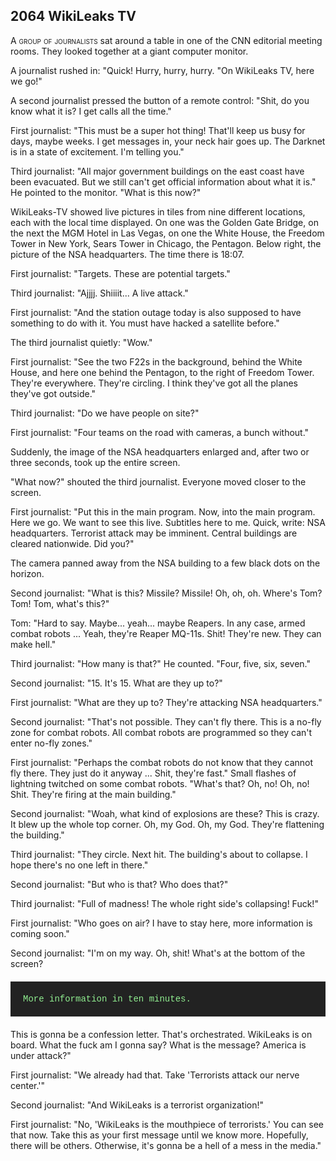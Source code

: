
## **2064** WikiLeaks TV

<span style="font-variant:small-caps;">A group of journalists</span> sat around a table in one of the CNN editorial meeting rooms.
They looked together at a giant computer monitor.

A journalist rushed in: "Quick! Hurry, hurry, hurry.
"On WikiLeaks TV, here we go!"

A second journalist pressed the button of a remote control: "Shit, do you know what it is?
I get calls all the time."

First journalist: "This must be a super hot thing!
That'll keep us busy for days, maybe weeks.
I get messages in, your neck hair goes up.
The Darknet is in a state of excitement.
I'm telling you."

Third journalist: "All major government buildings on the east coast have been evacuated.
But we still can't get official information about what it is." He pointed to the monitor. "What is this now?"

WikiLeaks-TV showed live pictures in tiles from nine different locations, each with the local time displayed.
On one was the Golden Gate Bridge, on the next the MGM Hotel in Las Vegas, on one the White House, the Freedom Tower in New York, Sears Tower in Chicago, the Pentagon.
Below right, the picture of the NSA headquarters.
The time there is 18:07.

First journalist: "Targets.
These are potential targets."

Third journalist: "Ajjjj. Shiiiit... A live attack."

First journalist: "And the station outage today is also supposed to have something to do with it.
You must have hacked a satellite before."

The third journalist quietly: "Wow."

First journalist: "See the two F22s in the background, behind the White House, and here one behind the Pentagon, to the right of Freedom Tower.
They're everywhere.
They're circling.
I think they've got all the planes they've got outside."

Third journalist: "Do we have people on site?"

First journalist: "Four teams on the road with cameras, a bunch without."

Suddenly, the image of the NSA headquarters enlarged and, after two or three seconds, took up the entire screen.

"What now?" shouted the third journalist.
Everyone moved closer to the screen.

First journalist: "Put this in the main program.
Now, into the main program.
Here we go.
We want to see this live.
Subtitles here to me.
Quick, write: NSA headquarters.
Terrorist attack may be imminent.
Central buildings are cleared nationwide.
Did you?"

The camera panned away from the NSA building to a few black dots on the horizon.

Second journalist: "What is this?
Missile?
Missile!
Oh, oh, oh.
Where's Tom?
Tom!
Tom, what's this?"

Tom: "Hard to say.
Maybe... yeah... maybe Reapers.
In any case, armed combat robots ...
Yeah, they're Reaper MQ-11s.
Shit!
They're new.
They can make hell."

Third journalist: "How many is that?"
He counted.
"Four, five, six, seven."

Second journalist: "15.
It's 15.
What are they up to?"

First journalist: "What are they up to?
They're attacking NSA headquarters."

Second journalist: "That's not possible.
They can't fly there.
This is a no-fly zone for combat robots.
All combat robots are programmed so they can't enter no-fly zones."

First journalist: "Perhaps the combat robots do not know that they cannot fly there.
They just do it anyway ...
Shit, they're fast."
Small flashes of lightning twitched on some combat robots.
"What's that?
Oh, no! Oh, no!
Shit.
They're firing at the main building."

Second journalist: "Woah, what kind of explosions are these?
This is crazy.
It blew up the whole top corner.
Oh, my God. Oh, my God.
They're flattening the building."

Third journalist: "They circle.
Next hit.
The building's about to collapse.
I hope there's no one left in there."

Second journalist: "But who is that?
Who does that?"

Third journalist: "Full of madness!
The whole right side's collapsing!
Fuck!"

First journalist: "Who goes on air?
I have to stay here, more information is coming soon."

Second journalist: "I'm on my way.
Oh, shit!
What's at the bottom of the screen?


<div style="background-color: #222; color: lightgreen; padding: 20px; margin: 20px 0; font-family: 'Courier New'">
More information in ten minutes.
</div>
This is gonna be a confession letter.
That's orchestrated.
WikiLeaks is on board.
What the fuck am I gonna say?
What is the message?
America is under attack?"

First journalist: "We already had that.
Take 'Terrorists attack our nerve center.'"

Second journalist: "And WikiLeaks is a terrorist organization!"

First journalist: "No, 'WikiLeaks is the mouthpiece of terrorists.'
You can see that now.
Take this as your first message until we know more.
Hopefully, there will be others.
Otherwise, it's gonna be a hell of a mess in the media."

